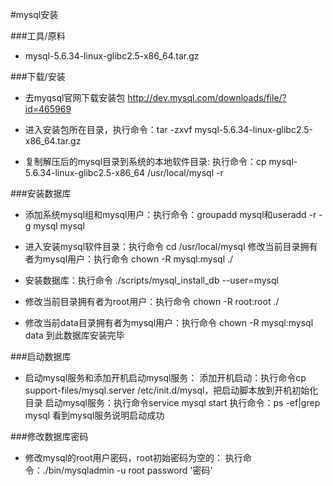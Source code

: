 #mysql安装


###工具/原料

* mysql-5.6.34-linux-glibc2.5-x86_64.tar.gz

###下载/安装

* 去myqsql官网下载安装包  http://dev.mysql.com/downloads/file/?id=465969

* 进入安装包所在目录，执行命令：tar -zxvf mysql-5.6.34-linux-glibc2.5-x86_64.tar.gz
* 复制解压后的mysql目录到系统的本地软件目录:
执行命令：cp mysql-5.6.34-linux-glibc2.5-x86_64 /usr/local/mysql -r

###安装数据库

* 添加系统mysql组和mysql用户：执行命令：groupadd mysql和useradd -r -g mysql mysql

* 进入安装mysql软件目录：执行命令 cd /usr/local/mysql
修改当前目录拥有者为mysql用户：执行命令 chown -R mysql:mysql ./
* 安装数据库：执行命令 ./scripts/mysql_install_db --user=mysql
* 修改当前目录拥有者为root用户：执行命令 chown -R root:root ./
* 修改当前data目录拥有者为mysql用户：执行命令 chown -R mysql:mysql data
到此数据库安装完毕

###启动数据库

* 启动mysql服务和添加开机启动mysql服务：
添加开机启动：执行命令cp support-files/mysql.server /etc/init.d/mysql，把启动脚本放到开机初始化目录
启动mysql服务：执行命令service mysql start
执行命令：ps -ef|grep mysql 看到mysql服务说明启动成功

###修改数据库密码

* 修改mysql的root用户密码，root初始密码为空的：
执行命令：./bin/mysqladmin -u root password '密码'


